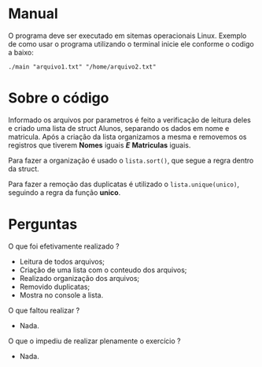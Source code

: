 # Manual
O programa deve ser executado em sitemas operacionais Linux. Exemplo de como usar o programa utilizando o terminal inicie ele conforme o codigo a baixo:

`./main "arquivo1.txt" "/home/arquivo2.txt"`

# Sobre o código
Informado os arquivos por parametros é feito a verificação de leitura deles e criado uma lista de struct Alunos,
separando os dados em nome e matricula. Após a criação da lista organizamos a mesma e removemos os registros que tiverem
**Nomes** iguais **_E_** **Matriculas** iguais.

Para fazer a organização é usado o `lista.sort()`, que segue a regra dentro da struct.

Para fazer a remoção das duplicatas é utilizado o `lista.unique(unico)`, seguindo a regra da função **unico**.
 

# Perguntas
O que foi efetivamente realizado ?
- Leitura de todos arquivos;
- Criação de uma lista com o conteudo dos arquivos;
- Realizado organização dos arquivos;
- Removido duplicatas;
- Mostra no console a lista.

O que faltou realizar ?
- Nada.

O que o impediu de realizar plenamente o exercício ?
- Nada.
